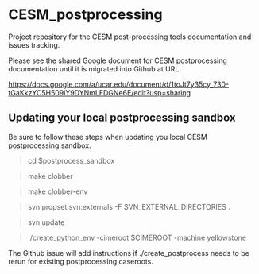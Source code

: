 # CESM_postprocessing
Project repository for the CESM post-processing tools documentation and issues tracking.

Please see the shared Google document for CESM postprocessing documentation until it is migrated into Github at URL:

https://docs.google.com/a/ucar.edu/document/d/1toJt7y35cy_730-tGaKkzYC5H509iY9DYNmLFDGNe6E/edit?usp=sharing

## Updating your local postprocessing sandbox
Be sure to follow these steps when updating you local CESM postprocessing sandbox. 
> cd $postprocess_sandbox

> make clobber

> make clobber-env

> svn propset svn:externals -F SVN_EXTERNAL_DIRECTORIES .

> svn update

> ./create_python_env -cimeroot $CIMEROOT -machine yellowstone

The Github issue will add instructions if ./create_postprocess needs to be rerun for existing postprocessing caseroots.
